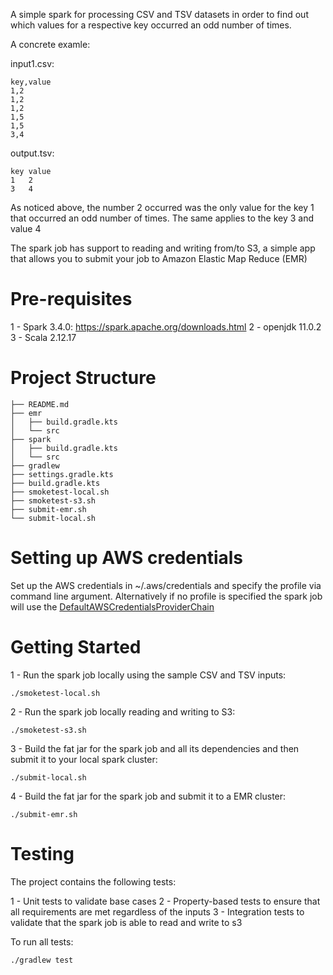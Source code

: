 A simple spark for processing CSV and TSV datasets in order to find out which values for a respective key occurred an odd number of times.

A concrete examle:

input1.csv:

```
key,value
1,2
1,2
1,2
1,5
1,5
3,4
```

output.tsv:

```
key value
1   2
3   4
```

As noticed above, the number 2 occurred was the only value for the key 1 that occurred an odd number of times. The same applies to the key 3 and value 4

The spark job has support to reading and writing from/to S3, a simple app that allows you to submit your job to Amazon Elastic Map Reduce (EMR) 

# Pre-requisites

1 - Spark 3.4.0: https://spark.apache.org/downloads.html
2 - openjdk 11.0.2
3 - Scala 2.12.17

# Project Structure

```
├── README.md
├── emr
│   ├── build.gradle.kts
│   └── src
├── spark
│   ├── build.gradle.kts
│   └── src
├── gradlew
├── settings.gradle.kts
├── build.gradle.kts
├── smoketest-local.sh
├── smoketest-s3.sh
├── submit-emr.sh
└── submit-local.sh

```

# Setting up AWS credentials

Set up the AWS credentials in ~/.aws/credentials and specify the profile via command line argument. Alternatively if no profile is specified the spark job will use the [DefaultAWSCredentialsProviderChain](https://docs.aws.amazon.com/AWSJavaSDK/latest/javadoc/com/amazonaws/auth/DefaultAWSCredentialsProviderChain.html)


# Getting Started

1 - Run the spark job locally using the sample CSV and TSV inputs:

```
./smoketest-local.sh
```

2 - Run the spark job locally reading and writing to S3:

```
./smoketest-s3.sh
```

3 - Build the fat jar for the spark job and all its dependencies and then submit it to your local spark cluster:

```
./submit-local.sh
```

4 - Build the fat jar for the spark job and submit it to a EMR cluster:

```
./submit-emr.sh
```

# Testing 

The project contains the following tests:

1 - Unit tests to validate base cases
2 - Property-based tests to ensure that all requirements are met regardless of the inputs
3 - Integration tests to validate that the spark job is able to read and write to s3

To run all tests:

```
./gradlew test
```